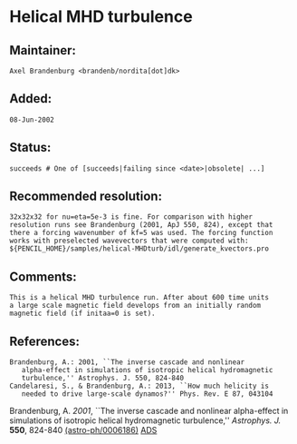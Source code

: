 # Helical MHD turbulence #

## Maintainer:
    Axel Brandenburg <brandenb/nordita[dot]dk>
## Added:
    08-Jun-2002
## Status:
    succeeds # One of [succeeds|failing since <date>|obsolete| ...]
## Recommended resolution:
    32x32x32 for nu=eta=5e-3 is fine. For comparison with higher
    resolution runs see Brandenburg (2001, ApJ 550, 824), except that
    there a forcing wavenumber of kf=5 was used. The forcing function
    works with preselected wavevectors that were computed with:
    ${PENCIL_HOME}/samples/helical-MHDturb/idl/generate_kvectors.pro
## Comments:
    This is a helical MHD turbulence run. After about 600 time units
    a large scale magnetic field develops from an initially random
    magnetic field (if initaa=0 is set).
## References:
    Brandenburg, A.: 2001, ``The inverse cascade and nonlinear
       alpha-effect in simulations of isotropic helical hydromagnetic
       turbulence,'' Astrophys. J. 550, 824-840
    Candelaresi, S., & Brandenburg, A.: 2013, ``How much helicity is
       needed to drive large-scale dynamos?'' Phys. Rev. E 87, 043104


Brandenburg, A. *2001*, ``The inverse cascade and nonlinear alpha-effect in simulations
of isotropic helical hydromagnetic turbulence,'' *Astrophys. J.* **550**, 824-840
[(astro-ph/0006186)](http://arXiv.org/abs/astro-ph/0006186)
[ADS]("http://esoads.eso.org/cgi-bin/nph-bib_query?bibcode=2001ApJ...550..824B")
